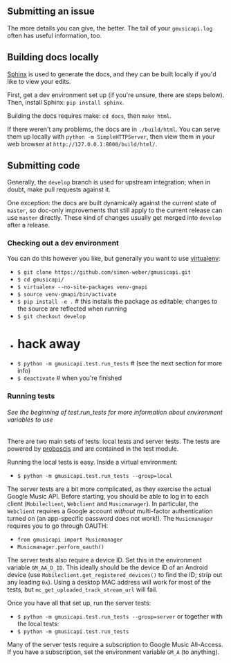 ## Submitting an issue 
The more details you can give, the better. The tail of your `gmusicapi.log` often has useful information, too.

## Building docs locally
[Sphinx](http://sphinx-doc.org/) is used to generate the docs, and they can be built locally if you'd like to view your edits.

First, get a dev environment set up (if you're unsure, there are steps below). Then, install Sphinx: `pip install sphinx`.

Building the docs requires make: `cd docs`, then `make html`.

If there weren't any problems, the docs are in `./build/html`. You can serve them up locally with `python -m SimpleHTTPServer`, then view them in your web browser at `http://127.0.0.1:8000/build/html/`.

## Submitting code 
Generally, the `develop` branch is used for upstream integration; when in doubt, make pull requests against it.

One exception: the docs are built dynamically against the current state of `master`, so doc-only improvements that still apply to the current release can use `master` directly. These kind of changes usually get merged into `develop` after a release.

### Checking out a dev environment
You can do this however you like, but generally you want to use [virtualenv](http://www.virtualenv.org/en/latest/):
* `$ git clone https://github.com/simon-weber/gmusicapi.git`
* `$ cd gmusicapi/`
* `$ virtualenv --no-site-packages venv-gmapi`
* `$ source venv-gmapi/bin/activate`
* `$ pip install -e .` # this installs the package as editable; changes to the source are reflected when running 
* `$ git checkout develop`
*  # hack away
* `$ python -m gmusicapi.test.run_tests` # (see the next section for more info)
* `$ deactivate` # when you're finished

### Running tests
###### See the beginning of test.run_tests for more information about environment variables to use
There are two main sets of tests: local tests and server tests. The tests are powered by [proboscis](https://pythonhosted.org/proboscis/) and are contained in the test module.

Running the local tests is easy. Inside a virtual environment:
* `$ python -m gmusicapi.test.run_tests --group=local`

The server tests are a bit more complicated, as they exercise the actual Google Music API. Before starting, you should be able to log in to each client (`Mobileclient`, `Webclient` and `Musicmanager`). In particular, the `Webclient` requires a Google account _without_ multi-factor authentication turned on (an app-specific password does not work!). The `Musicmanager` requires you to go through OAUTH:
* `from gmusicapi import Musicmanager`
* `Musicmanager.perform_oauth()`

The server tests also require a device ID. Set this in the environment variable `GM_AA_D_ID`. This ideally should be the device ID of an Android device (use `Mobileclient.get_registered_devices()` to find the ID; strip out any leading `0x`). Using a desktop MAC address will work for most of the tests, but `mc_get_uploaded_track_stream_url` will fail.

Once you have all that set up, run the server tests:
* `$ python -m gmusicapi.test.run_tests --group=server`
or together with the local tests:
* `$ python -m gmusicapi.test.run_tests`

Many of the server tests require a subscription to Google Music All-Access. If you have a subscription, set the environment variable `GM_A` (to anything).
